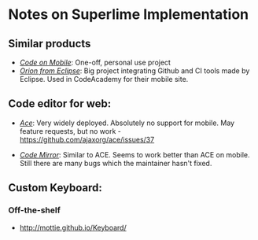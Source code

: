 # Notes on Superlime Implementation

## Similar products

- [_Code on Mobile_](https://github.com/dai-shi/codeonmobile): One-off, personal use project
-  [_Orion from Eclipse_](https://www.eclipse.org/orion/): Big project integrating Github and CI tools made by Eclipse. Used in CodeAcademy for their mobile site.

## Code editor for web:

- [_Ace_](http://ace.c9.io/): Very widely deployed. Absolutely no support for mobile. May feature requests, but no work - https://github.com/ajaxorg/ace/issues/37

- [_Code Mirror_](http://codemirror.net/): Similar to ACE. Seems to work better than ACE on mobile. Still there are many bugs which the maintainer hasn't fixed.

## Custom Keyboard:
### Off-the-shelf

- http://mottie.github.io/Keyboard/
